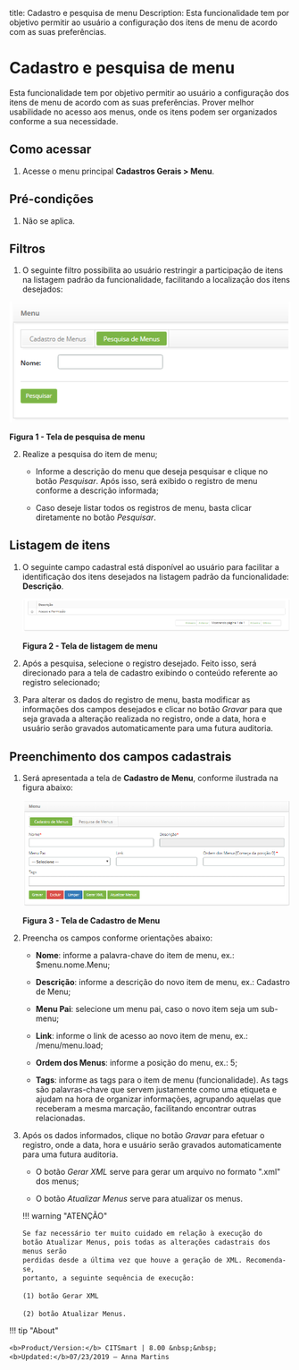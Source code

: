 title: Cadastro e pesquisa de menu
Description: Esta funcionalidade tem por objetivo permitir ao usuário a
configuração dos itens de menu de acordo com as suas preferências.

# Cadastro e pesquisa de menu

Esta funcionalidade tem por objetivo permitir ao usuário a configuração dos
itens de menu de acordo com as suas preferências. Prover melhor usabilidade no
acesso aos menus, onde os itens podem ser organizados conforme a sua
necessidade.

Como acessar
------------

1.  Acesse o menu principal **Cadastros Gerais > Menu**.

Pré-condições
------------

1.  Não se aplica.

Filtros
-------

1.  O seguinte filtro possibilita ao usuário restringir a participação de itens
    na listagem padrão da funcionalidade, facilitando a localização dos itens
    desejados:

   ![Criar](images/menu-1.png)
   
   **Figura 1 - Tela de pesquisa de menu**

2.  Realize a pesquisa do item de menu;

    -   Informe a descrição do menu que deseja pesquisar e clique no
    botão *Pesquisar*. Após isso, será exibido o registro de menu conforme a
    descrição informada;

    -   Caso deseje listar todos os registros de menu, basta clicar diretamente no
    botão *Pesquisar*.

Listagem de itens
----------------

1.  O seguinte campo cadastral está disponível ao usuário para facilitar a
    identificação dos itens desejados na listagem padrão da
    funcionalidade: **Descrição**.

    ![Criar](images/menu-2.png)
    
    **Figura 2 - Tela de listagem de menu**

1.  Após a pesquisa, selecione o registro desejado. Feito isso, será direcionado
    para a tela de cadastro exibindo o conteúdo referente ao registro
    selecionado;

2.  Para alterar os dados do registro de menu, basta modificar as informações
    dos campos desejados e clicar no botão *Gravar* para que seja gravada a
    alteração realizada no registro, onde a data, hora e usuário serão gravados
    automaticamente para uma futura auditoria.

Preenchimento dos campos cadastrais
----------------------------------

1.  Será apresentada a tela de **Cadastro de Menu**, conforme ilustrada na
    figura abaixo:

    ![Criar](images/menu-3.png)
    
    **Figura 3 - Tela de Cadastro de Menu**

1.  Preencha os campos conforme orientações abaixo:

    -   **Nome**: informe a palavra-chave do item de menu, ex.: \$menu.nome.Menu;

    -   **Descrição**: informe a descrição do novo item de menu, ex.: Cadastro de
    Menu;

    -   **Menu Pai**: selecione um menu pai, caso o novo item seja um sub-menu;

    -   **Link**: informe o link de acesso ao novo item de menu, ex.:
    /menu/menu.load;

    -   **Ordem dos Menus**: informe a posição do menu, ex.: 5;

    -   **Tags**: informe as tags para o item de menu (funcionalidade). As tags são
    palavras-chave que servem justamente como uma etiqueta e ajudam na hora de
    organizar informações, agrupando aquelas que receberam a mesma marcação,
    facilitando encontrar outras relacionadas.

1.  Após os dados informados, clique no botão *Gravar* para efetuar o registro,
    onde a data, hora e usuário serão gravados automaticamente para uma futura
    auditoria.

    -   O botão *Gerar XML* serve para gerar um arquivo no formato ".xml" dos menus;

    -   O botão *Atualizar Menus* serve para atualizar os menus.

    !!! warning "ATENÇÃO"

        Se faz necessário ter muito cuidado em relação à execução do
        botão Atualizar Menus, pois todas as alterações cadastrais dos menus serão
        perdidas desde a última vez que houve a geração de XML. Recomenda-se,
        portanto, a seguinte sequência de execução: 
        
        (1) botão Gerar XML 
        
        (2) botão Atualizar Menus.


!!! tip "About"

    <b>Product/Version:</b> CITSmart | 8.00 &nbsp;&nbsp;
    <b>Updated:</b>07/23/2019 – Anna Martins
